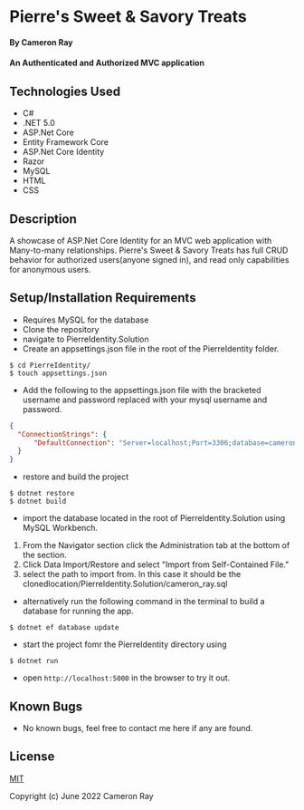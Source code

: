 # Pierre's Sweet & Savory Treats

#### By **Cameron Ray**

#### An Authenticated and Authorized MVC application

## Technologies Used

* C#
* .NET 5.0
* ASP.Net Core
* Entity Framework Core
* ASP.Net Core Identity
* Razor
* MySQL
* HTML
* CSS

## Description
A showcase of ASP.Net Core Identity for an MVC web application with Many-to-many relationships. Pierre's Sweet & Savory Treats has full CRUD behavior for authorized users(anyone signed in), and read only capabilities for anonymous users.

## Setup/Installation Requirements

* Requires MySQL for the database
* Clone the repository
* navigate to PierreIdentity.Solution
* Create an appsettings.json file in the root of the PierreIdentity folder.
```
$ cd PierreIdentity/
$ touch appsettings.json
```
* Add the following to the appsettings.json file with the bracketed username and password replaced with your mysql username and password.
```JSON
{
  "ConnectionStrings": {
      "DefaultConnection": "Server=localhost;Port=3306;database=cameron_ray;uid=[username];pwd=[password];"
  }
}
```
* restore and build the project
```
$ dotnet restore
$ dotnet build
```
* import the database located in the root of PierreIdentity.Solution using MySQL Workbench. 
1. From the Navigator section click the Administration tab at the bottom of the section.
2. Click Data Import/Restore and select "Import from Self-Contained File."
3. select the path to import from. In this case it should be the clonedlocation/PierreIdentity.Solution/cameron_ray.sql

* alternatively run the following command in the terminal to build a database for running the app.
```
$ dotnet ef database update
```
* start the project fomr the PierreIdentity directory using
```
$ dotnet run
```
* open `http://localhost:5000` in the browser to try it out.

## Known Bugs
* No known bugs, feel free to contact me here if any are found.

## License

[MIT](LICENSE)

Copyright (c) June 2022 Cameron Ray